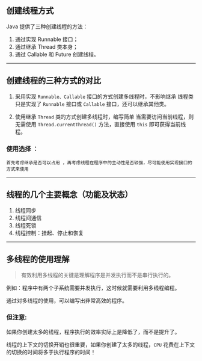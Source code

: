 ## 创建线程方式
Java 提供了三种创建线程的方法：

1. 通过实现 Runnable 接口；
2. 通过继承 Thread 类本身；
3. 通过 Callable 和 Future 创建线程。


----------------------


## 创建线程的三种方式的对比

1. 采用实现 `Runnable、Callable` 接口的方式创建多线程时，不影响继承
   线程类只是实现了 `Runnable` 接口或 `Callable` 接口，还可以继承其他类。

2. 使用继承 `Thread` 类的方式创建多线程时，编写简单
   当需要访问当前线程，则无需使用 `Thread.currentThread()` 方法，直接使用 `this` 即可获得当前线程。

### 使用选择 ：
    首先考虑继承是否可以占用 ，再考虑线程在程序中的主动性是否较强，尽可能使用实现接口的方式来使用
----------------------
## 线程的几个主要概念（功能及状态）


1. 线程同步
2. 线程间通信
3. 线程死锁
4. 线程控制：挂起、停止和恢复


--------------------------

## 多线程的使用理解

> 有效利用多线程的关键是理解程序是并发执行而不是串行执行的。

例如：程序中有两个子系统需要并发执行，这时候就需要利用多线程编程。

通过对多线程的使用，可以编写出非常高效的程序。

### 但注意:
如果你创建太多的线程，程序执行的效率实际上是降低了，而不是提升了。

线程的上下文的切换开销也很重要，如果你创建了太多的线程，`CPU` 花费在上下文的切换的时间将多于执行程序的时间！

 